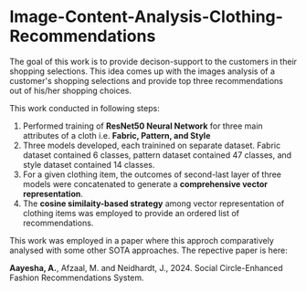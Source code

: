 # Image-Content-Analysis-Clothing-Recommendations
The goal of this work is to provide decison-support to the customers in their shopping selections.
This idea comes up with the images analysis of a customer's shopping selections and provide top three recommendations out of his/her shopping choices.

This work conducted in following steps:

1) Performed training of **ResNet50 Neural Network** for three main attributes of a cloth i.e. **Fabric, Pattern, and Style**
2) Three models developed, each trainined on separate dataset. Fabric dataset contained 6 classes, pattern dataset contained 47 classes, and style dataset contained 14 classes.
3) For a given clothing item, the outcomes of second-last layer of three models were concatenated to generate a **comprehensive vector representation**.
4) The **cosine similaity-based strategy** among vector representation of clothing items was employed to provide an ordered list of recommendations.

This work was employed in a paper where this approch comparatively analysed with some other SOTA approaches. The repective paper is here:

**Aayesha, A.**, Afzaal, M. and Neidhardt, J., 2024. Social Circle-Enhanced Fashion Recommendations System.

   
